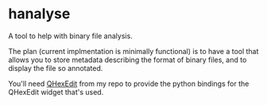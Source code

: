 hanalyse
========

A tool to help with binary file analysis.

The plan (current implmentation is minimally functional) is to have a tool
that allows you to store metadata describing the format of binary files, and
to display the file so annotated.

You'll need [QHexEdit](https://github.com/chrrrisw/QHexEdit) from my repo to
provide the python bindings for the QHexEdit widget that's used.
